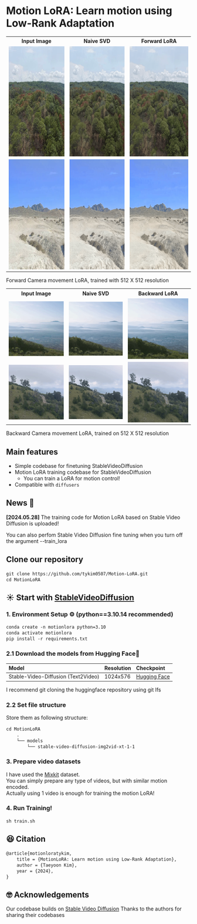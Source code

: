 # Motion LoRA: Learn motion using Low-Rank Adaptation
<div align="center">

</div>


<table>
  <tr>
    <th style="text-align:center;">Input Image</th>
    <th style="text-align:center;">Naive SVD</th>
    <th style="text-align:center;">Forward LoRA</th>
  </tr>
  <tr>
    <td style="text-align:center;">
      <img src=".asset/forward0_image.png" alt="input image" style="width:300px; height:300px;"/>
    </td>
    <td style="text-align:center;">
      <img src=".asset/naive_forward0.gif" alt="Image 2" style="width:300px; height:300px;"/>
    </td>
    <td style="text-align:center;">
      <img src=".asset/forward0.gif" alt="Image 3" style="width:300px; height:300px;"/>
    </td>
  </tr>
  <tr>
    <td style="text-align:center;">
      <img src=".asset/forward1_image.png" alt="input image" style="width:300px; height:300px;"/>
    </td>
    <td style="text-align:center;">
      <img src=".asset/naive_forward1.gif" alt="Image 2" style="width:300px; height:300px;"/>
    </td>
    <td style="text-align:center;">
      <img src=".asset/forward1.gif" alt="Image 3" style="width:300px; height:300px;"/>
    </td>
  </tr>
</table>


Forward Camera movement LoRA, trained with 512 X 512 resolution

<table>
  <tr>
    <th style="text-align:center;">Input Image</th>
    <th style="text-align:center;">Naive SVD</th>
    <th style="text-align:center;">Backward LoRA</th>
  </tr>
  <tr>
    <td style="text-align:center;"><img src=".asset/backward0_image.png" alt="input image" width="300"/></td>
    <td style="text-align:center;"><img src=".asset/naive_backward0.gif" alt="Image 2" width="300"/></td>
    <td style="text-align:center;"><img src=".asset/backward0.gif" alt="Image 3" width="300"/></td>
  </tr>
  <tr>
    <td style="text-align:center;"><img src=".asset/backward1_image.png" alt="input image" width="300"/></td>
    <td style="text-align:center;"><img src=".asset/naive_backward1.gif" alt="Image 2" width="300"/></td>
    <td style="text-align:center;"><img src=".asset/backward1.gif" alt="Image 3" width="300"/></td>
  </tr>
</table>
Backward Camera movement LoRA, trained on 512 X 512 resolution


## Main features

- Simple codebase for finetuning StableVideoDiffusion
- Motion LoRA training codebase for StableVideoDiffusion
  - You can train a LoRA for motion control!
- Compatible with ```diffusers```

## News 📰
**[2024.05.28]** The training code for Motion LoRA based on Stable Video Diffusion is uploaded!

You can also perfom Stable Video Diffusion fine tuning when you turn off the argument --train_lora 

## Clone our repository
```
git clone https://github.com/tykim0507/Motion-LoRA.git
cd MotionLoRA
```

## ☀️ Start with <a href="https://github.com/Stability-AI/generative-models">StableVideoDiffusion</a>

### 1. Environment Setup ⚙️ (python==3.10.14 recommended)
```
conda create -n motionlora python=3.10
conda activate motionlora
pip install -r requirements.txt
```

### 2.1 Download the models from Hugging Face🤗
|Model|Resolution|Checkpoint
|:----|:---------|:---------
|Stable-Video-Diffusion (Text2Video)|1024x576|[Hugging Face](https://huggingface.co/stabilityai/stable-video-diffusion-img2vid-xt-1-1)

I recommend git cloning the huggingface repository using git lfs
### 2.2 Set file structure
Store them as following structure:
```
cd MotionLoRA
    .
    └── models
        └── stable-video-diffusion-img2vid-xt-1-1

```

### 3. Prepare video datasets
I have used the <a href="https://mixkit.co/">Mixkit</a> dataset.  
You can simply prepare any type of videos, but with similar motion encoded.  
Actually using 1 video is enough for training the motion LoRA!


### 4. Run Training!
```
sh train.sh
```

## 😆 Citation
```
@article{motionloratykim,
	title = {MotionLoRA: Learn motion using Low-Rank Adaptation},
	author = {Taeyoon Kim},
	year = {2024},
}
```


## 🤓 Acknowledgements
Our codebase builds on [Stable Video Diffusion](https://github.com/Stability-AI/generative-models)
Thanks to the authors for sharing their codebases
